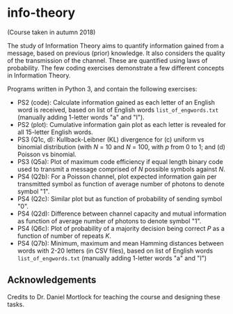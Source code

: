 # info-theory
(Course taken in autumn 2018)

The study of Information Theory aims to quantify information gained from a message, based on previous (prior) knowledge. It also considers the quality of the transmission of the channel. These are quantified using laws of probability. The few coding exercises demonstrate a few different concepts in Information Theory.

Programs written in Python 3, and contain the following exercises:
- PS2 (code): Calculate information gained as each letter of an English word is received, based on list of English words ```list_of_engwords.txt``` (manually adding 1-letter words "a" and "I").
- PS2 (plot): Cumulative information gain plot as each letter is revealed for all 15-letter English words.
- PS3 (Q1c, d): Kullback-Leibner (KL) divergence for (c) uniform vs binomial distribution (with *N* = 10 and *N* = 100, with *p* from 0 to 1; and (d) Poisson vs binomial.
- PS3 (Q5a): Plot of maximum code efficiency if equal length binary code used to transmit a message comprised of *N* possible symbols against *N*.
- PS4 (Q2b): For a Poisson channel, plot expected information gain per transmitted symbol as function of average number of photons to denote symbol "1".
- PS4 (Q2c): Similar plot but as function of probability of sending symbol "0".
- PS4 (Q2d): Difference between channel capacity and mutual information as function of average number of photons to denote symbol "1".
- PS4 (Q6c): Plot of probability of a majority decision being correct *P* as a function of number of repeats *K*.
- PS4 (Q7b): Minimum, maximum and mean Hamming distances between words with 2-20 letters (in CSV files), based on list of English words ```list_of_engwords.txt``` (manually adding 1-letter words "a" and "I")

## Acknowledgements
Credits to Dr. Daniel Mortlock for teaching the course and designing these tasks.
